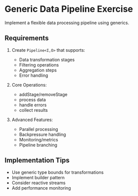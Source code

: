 # Generic Data Pipeline Exercise

Implement a flexible data processing pipeline using generics.

## Requirements

1. Create `Pipeline<I,O>` that supports:
   - Data transformation stages
   - Filtering operations
   - Aggregation steps
   - Error handling

2. Core Operations:
   - addStage/removeStage
   - process data
   - handle errors
   - collect results

3. Advanced Features:
   - Parallel processing
   - Backpressure handling
   - Monitoring/metrics
   - Pipeline branching

## Implementation Tips
- Use generic type bounds for transformations
- Implement builder pattern
- Consider reactive streams
- Add performance monitoring 